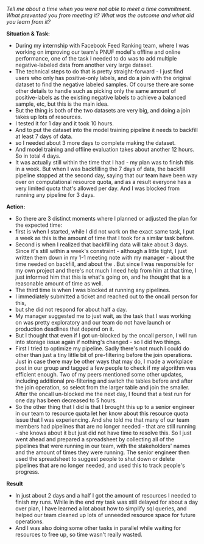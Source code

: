 
*Tell me about a time when you were not able to meet a time commitment. What prevented you from meeting it? What was the outcome and what did you learn from it?*
  
**Situation & Task:**
- During my internship with Facebook Feed Ranking team, where I was working on improving our team's PNUF model's offline and online performance, one of the task I needed to do was to add multiple negative-labeled data from another very large dataset.
- The technical steps to do that is pretty straight-forward - I just find users who only has positive-only labels, and do a join with the original dataset to find the negative labeled samples. Of course there are some other details to handle such as picking only the same amount of positive-labels as the existing negative labels to achieve a balanced sample, etc, but this is the main idea.
- But the thing is both of the two datasets are very big, and doing a join takes up lots of resources.
- I tested it for 1 day and it took 10 hours.
- And to put the dataset into the model training pipeline it needs to backfill at least 7 days of data.
- so I needed about 3 more days to complete making the dataset.
- And model training and offline evaluation takes about another 12 hours. So in total 4 days.
- It was actually still within the time that I had - my plan was to finish this in a week. But when I was backfilling the 7 days of data, the backfill pipeline stopped at the second day, saying that our team have been way over on computational resource quota, and as a result everyone has a very limited quota that's allowed per day. And I was blocked from running any pipeline for 3 days.

**Action:**

- So there are 3 distinct moments where I planned or adjusted the plan for the expected time:
- first is when I started, while I did not work on the exact same task, I put a week as this is the amount of time that I took for a similar task before.
- Second is when I realized that backfilling data will take about 3 days. Since it's still within a week's constraint - although a little tight, I just written them down in my 1-1 meeting note with my manager - about the time needed on backfill, and about the . But since I was responsible for my own project and there's not much I need help from him at that time, I just informed him that this is what's going on, and he thought that is a reasonable amount of time as well.
- The third time is when I was blocked at running any pipelines.
- I immediately submitted a ticket and reached out to the oncall person for this,
- but she did not respond for about half a day.
- My manager suggested me to just wait, as the task that I was working on was pretty exploratory and our team do not have launch or production deadlines that depend on it.
- But I thought that even if I got un-blocked by the oncall person, I will run into storage issue again if nothing's changed - so I did two things.
- First I tried to optimize my pipeline. Sadly there's not much I could do other than just a tiny little bit of pre-filtering before the join operations. Just in case there may be other ways that may do, I made a workplace post in our group and tagged a few people to check if my algorithm was efficient enough. Two of my peers mentioned some other updates, including additional pre-filtering and switch the tables before and after the join operation, so select from the larger table and join the smaller. After the oncall un-blocked me the next day, I found that a test run for one day has been decreased to 5 hours.
- So the other thing that I did is that I brought this up to a senior engineer in our team to resource quota let her know about this resource quota issue that I was experiencing. And she told me that many of our team members had pipelines that are no longer needed - that are still running - she knows about it but just did not have time to resolve this. So I just went ahead and prepared a spreadsheet by collecting all of the pipelines that were running in our team, with the stakeholders' names and the amount of times they were running. The senior engineer then used the spreadsheet to suggest people to shut down or delete pipelines that are no longer needed, and used this to track people's progress.

**Result**

- In just about 2 days and a half I got the amount of resources I needed to finish my runs. While in the end my task was still delayed for about a day over plan, I have learned a lot about how to simplify sql queries, and helped our team cleaned up lots of unneeded resource space for future operations.
- And I was also doing some other tasks in parallel while waiting for resources to free up, so time wasn't really wasted.
